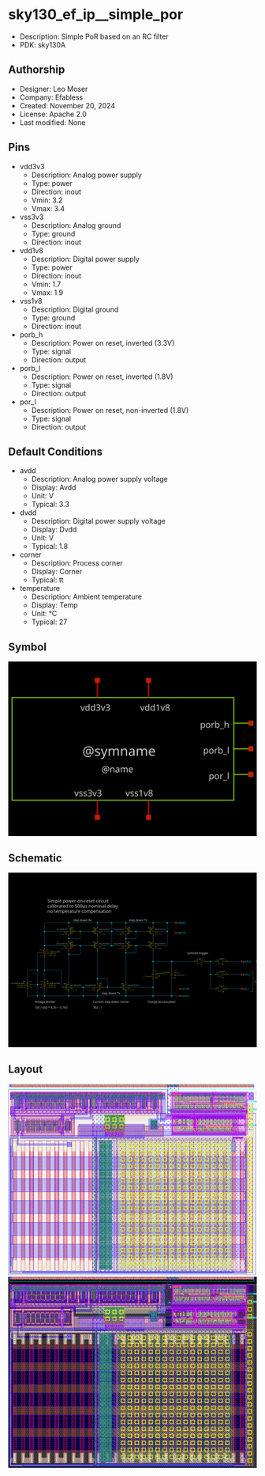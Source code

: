 # sky130_ef_ip__simple_por

- Description: Simple PoR based on an RC filter
- PDK: sky130A

## Authorship

- Designer: Leo Moser
- Company: Efabless
- Created: November 20, 2024
- License: Apache 2.0
- Last modified: None

## Pins

- vdd3v3
  + Description: Analog power supply
  + Type: power
  + Direction: inout
  + Vmin: 3.2
  + Vmax: 3.4
- vss3v3
  + Description: Analog ground
  + Type: ground
  + Direction: inout
- vdd1v8
  + Description: Digital power supply
  + Type: power
  + Direction: inout
  + Vmin: 1.7
  + Vmax: 1.9
- vss1v8
  + Description: Digital ground
  + Type: ground
  + Direction: inout
- porb_h
  + Description: Power on reset, inverted (3.3V)
  + Type: signal
  + Direction: output
- porb_l
  + Description: Power on reset, inverted (1.8V)
  + Type: signal
  + Direction: output
- por_l
  + Description: Power on reset, non-inverted (1.8V)
  + Type: signal
  + Direction: output

## Default Conditions

- avdd
  + Description: Analog power supply voltage
  + Display: Avdd
  + Unit: V
  + Typical: 3.3
- dvdd
  + Description: Digital power supply voltage
  + Display: Dvdd
  + Unit: V
  + Typical: 1.8
- corner
  + Description: Process corner
  + Display: Corner
  + Typical: tt
- temperature
  + Description: Ambient temperature
  + Display: Temp
  + Unit: °C
  + Typical: 27

## Symbol

![Symbol of sky130_ef_ip__simple_por](sky130_ef_ip__simple_por_symbol.svg)

## Schematic

![Schematic of sky130_ef_ip__simple_por](sky130_ef_ip__simple_por_schematic.svg)

## Layout

![Layout of sky130_ef_ip__simple_por with white background](sky130_ef_ip__simple_por_w.png)
![Layout of sky130_ef_ip__simple_por with black background](sky130_ef_ip__simple_por_b.png)
